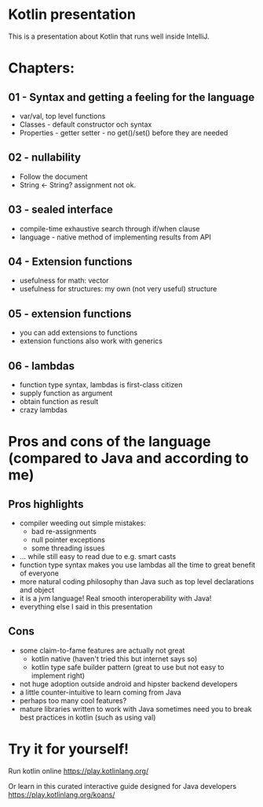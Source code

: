 # Kotlin presentation
This is a presentation about Kotlin that runs well inside IntelliJ.

# Chapters:
## 01 - Syntax and getting a feeling for the language
- var/val, top level functions
- Classes - default constructor och syntax
- Properties - getter setter - no get()/set() before they are needed


## 02 - nullability
- Follow the document
- String <- String? assignment not ok.


## 03 - sealed interface
- compile-time exhaustive search through if/when clause
- language - native method of implementing results from API


## 04 - Extension functions
- usefulness for math: vector
- usefulness for structures: my own (not very useful) structure


## 05 - extension functions
- you can add extensions to functions
- extension functions also work with generics


## 06 - lambdas
- function type syntax, lambdas is first-class citizen
- supply function as argument
- obtain function as result
- crazy lambdas




# Pros and cons of the language (compared to Java and according to me)

## Pros highlights
- compiler weeding out simple mistakes:
  - bad re-assignments
  - null pointer exceptions
  - some threading issues
- ... while still easy to read due to e.g. smart casts
- function type syntax makes you use lambdas all the time to great benefit of everyone
- more natural coding philosophy than Java such as top level declarations and object
- it is a jvm language! Real smooth interoperability with Java!
- everything else I said in this presentation


## Cons
- some claim-to-fame features are actually not great
  - kotlin native (haven't tried this but internet says so)
  - kotlin type safe builder pattern (great to use but not easy to implement right)
- not huge adoption outside android and hipster backend developers
- a little counter-intuitive to learn coming from Java
- perhaps too many cool features?
- mature libraries written to work with Java sometimes need you to break best practices in kotlin (such as using val)


# Try it for yourself!

Run kotlin online
https://play.kotlinlang.org/

Or learn in this curated interactive guide designed for Java developers
https://play.kotlinlang.org/koans/

